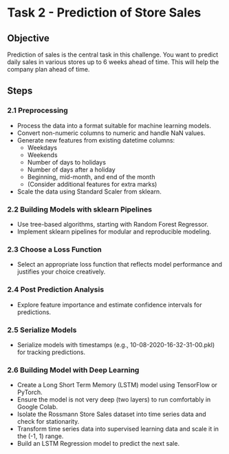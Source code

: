 # Task 2 - Prediction of Store Sales

## Objective
Prediction of sales is the central task in this challenge. You want to predict daily sales in various stores up to 6 weeks ahead of time. This will help the company plan ahead of time.

## Steps
### 2.1 Preprocessing
- Process the data into a format suitable for machine learning models.
- Convert non-numeric columns to numeric and handle NaN values.
- Generate new features from existing datetime columns:
  - Weekdays
  - Weekends
  - Number of days to holidays
  - Number of days after a holiday
  - Beginning, mid-month, and end of the month
  - (Consider additional features for extra marks)
- Scale the data using Standard Scaler from sklearn.

### 2.2 Building Models with sklearn Pipelines
- Use tree-based algorithms, starting with Random Forest Regressor.
- Implement sklearn pipelines for modular and reproducible modeling.

### 2.3 Choose a Loss Function
- Select an appropriate loss function that reflects model performance and justifies your choice creatively.

### 2.4 Post Prediction Analysis
- Explore feature importance and estimate confidence intervals for predictions.

### 2.5 Serialize Models
- Serialize models with timestamps (e.g., 10-08-2020-16-32-31-00.pkl) for tracking predictions.

### 2.6 Building Model with Deep Learning
- Create a Long Short Term Memory (LSTM) model using TensorFlow or PyTorch.
- Ensure the model is not very deep (two layers) to run comfortably in Google Colab.
- Isolate the Rossmann Store Sales dataset into time series data and check for stationarity.
- Transform time series data into supervised learning data and scale it in the (-1, 1) range.
- Build an LSTM Regression model to predict the next sale.